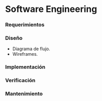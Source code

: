 # Software Engineering

### Requerimientos
### Diseño
* Diagrama de flujo.
* Wireframes.
### Implementación
### Verificación
### Mantenimiento

